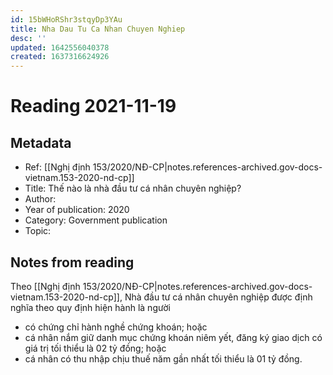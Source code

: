 ```yaml
---
id: 15bWHoRShr3stqyDp3YAu
title: Nha Dau Tu Ca Nhan Chuyen Nghiep
desc: ''
updated: 1642556040378
created: 1637316624926
---
```

# Reading 2021-11-19

## Metadata

- Ref: [[Nghị định 153/2020/NĐ-CP|notes.references-archived.gov-docs-vietnam.153-2020-nd-cp]]
- Title: Thế nào là nhà đầu tư cá nhân chuyên nghiệp?
- Author: 
- Year of publication: 2020
- Category: Government publication
- Topic: 

## Notes from reading

Theo [[Nghị định 153/2020/NĐ-CP|notes.references-archived.gov-docs-vietnam.153-2020-nd-cp]], Nhà đầu tư cá nhân chuyên nghiệp được định nghĩa theo quy định hiện hành là người 
- có chứng chỉ hành nghề chứng khoán; hoặc 
- cá nhân nắm giữ danh mục chứng khoán niêm yết, đăng ký giao dịch có giá trị tối thiểu là 02 tỷ đồng; hoặc
- cá nhân có thu nhập chịu thuế năm gần nhất tối thiểu là 01 tỷ đồng.
